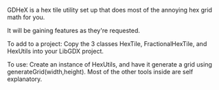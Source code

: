 GDHeX is a hex tile utility set up that does most of the annoying hex grid math for you.

It will be gaining features as they're requested.

To add to a project:
Copy the 3 classes HexTile, FractionalHexTile, and HexUtils into your LibGDX project.

To use:
Create an instance of HexUtils, and have it generate a grid using generateGrid(width,height).
Most of the other tools inside are self explanatory.
